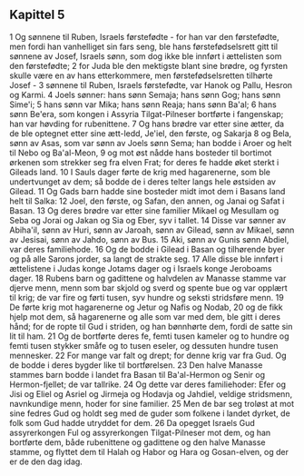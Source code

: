 ## Kapittel 5

1 Og sønnene til Ruben, Israels førstefødte - for han var den førstefødte, men fordi han vanhelliget sin fars seng, ble hans førstefødselsrett gitt til sønnene av Josef, Israels sønn, som dog ikke ble innført i ættelisten som den førstefødte;
2 for Juda ble den mektigste blant sine brødre, og fyrsten skulle være en av hans etterkommere, men førstefødselsretten tilhørte Josef -
3 sønnene til Ruben, Israels førstefødte, var Hanok og Pallu, Hesron og Karmi.
4 Joels sønner: hans sønn Semaja; hans sønn Gog; hans sønn Sime'i;
5 hans sønn var Mika; hans sønn Reaja; hans sønn Ba'al;
6 hans sønn Be'era, som kongen i Assyria Tilgat-Pilneser bortførte i fangenskap; han var høvding for rubenittene.
7 Og hans brødre var etter sine ætter, da de ble optegnet etter sine ætt-ledd, Je'iel, den første, og Sakarja
8 og Bela, sønn av Asas, som var sønn av Joels sønn Sema; han bodde i Aroer og helt til Nebo og Ba'al-Meon,
9 og mot øst nådde hans bosteder til bortimot ørkenen som strekker seg fra elven Frat; for deres fe hadde øket sterkt i Gileads land.
10 I Sauls dager førte de krig med hagarenerne, som ble undertvunget av dem; så bodde de i deres telter langs hele østsiden av Gilead.
11 Og Gads barn hadde sine bosteder midt imot dem i Basans land helt til Salka:
12 Joel, den første, og Safan, den annen, og Janai og Safat i Basan.
13 Og deres brødre var etter sine familier Mikael og Mesullam og Seba og Jorai og Jakan og Sia og Eber, syv i tallet.
14 Disse var sønner av Abiha'il, sønn av Huri, sønn av Jaroah, sønn av Gilead, sønn av Mikael, sønn av Jesisai, sønn av Jahdo, sønn av Bus.
15 Aki, sønn av Gunis sønn Abdiel, var deres familiehode.
16 Og de bodde i Gilead i Basan og tilhørende byer og på alle Sarons jorder, sa langt de strakte seg.
17 Alle disse ble innført i ættelistene i Judas konge Jotams dager og i Israels konge Jeroboams dager.
18 Rubens barn og gadittene og halvdelen av Manasse stamme var djerve menn, menn som bar skjold og sverd og spente bue og var opplært til krig; de var fire og førti tusen, syv hundre og seksti stridsføre menn.
19 De førte krig mot hagarenerne og Jetur og Nafis og Nodab,
20 og de fikk hjelp mot dem, så hagarenerne og alle som var med dem, ble gitt i deres hånd; for de ropte til Gud i striden, og han bønnhørte dem, fordi de satte sin lit til ham.
21 Og de bortførte deres fe, femti tusen kameler og to hundre og femti tusen stykker småfe og to tusen eseler, og dessuten hundre tusen mennesker.
22 For mange var falt og drept; for denne krig var fra Gud. Og de bodde i deres bygder like til bortførelsen.
23 Den halve Manasse stammes barn bodde i landet fra Basan til Ba'al-Hermon og Senir og Hermon-fjellet; de var tallrike.
24 Og dette var deres familiehoder: Efer og Jisi og Eliel og Asriel og Jirmeja og Hodavja og Jahdiel, veldige stridsmenn, navnkundige menn, hoder for sine familier.
25 Men de bar seg troløst at mot sine fedres Gud og holdt seg med de guder som folkene i landet dyrket, de folk som Gud hadde utryddet for dem.
26 Da opegget Israels Gud assyrerkongen Ful og assyrerkongen Tilgat-Pilneser mot dem, og han bortførte dem, både rubenittene og gadittene og den halve Manasse stamme, og flyttet dem til Halah og Habor og Hara og Gosan-elven, og der er de den dag idag.
